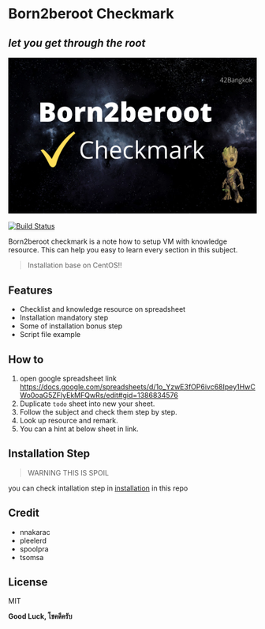 
# Born2beroot Checkmark
## _let you get through the root_
[![N|Solid](https://raw.githubusercontent.com/choi360/42Bangkok-Born2beroot/main/cover.png)](https://github.com/choi360/42Bangkok-Born2beroot)

[![Build Status](https://travis-ci.org/joemccann/dillinger.svg?branch=master)](https://travis-ci.org/joemccann/dillinger)

Born2beroot checkmark is a note how to setup VM with knowledge resource. This can help you easy to learn every section in this subject.

> Installation base on CentOS!!

## Features
- Checklist and knowledge resource on spreadsheet
- Installation mandatory step
- Some of installation bonus step
- Script file example


## How to

1. open google spreadsheet link 
https://docs.google.com/spreadsheets/d/1o_YzwE3fOP6ivc68Ipey1HwCWo0oaG5ZFlyEkMFQwRs/edit#gid=1386834576
2. Duplicate `todo` sheet into new your sheet.
3. Follow the subject and check them step by step.
4. Look up resource and remark.
5. You can a hint at below sheet in link.


## Installation Step
> WARNING THIS IS SPOIL

you can check intallation step in [installation](https://github.com/choi360/42Bangkok-Born2beroot/tree/main/Installation) in this repo

## Credit
- nnakarac
- pleelerd
- spoolpra
- tsomsa

## License

MIT

**Good Luck, โชคดีครับ**
